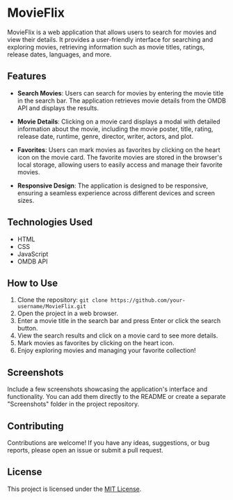 # MovieFlix

MovieFlix is a web application that allows users to search for movies and view their details. It provides a user-friendly interface for searching and exploring movies, retrieving information such as movie titles, ratings, release dates, languages, and more.

## Features

- **Search Movies**: Users can search for movies by entering the movie title in the search bar. The application retrieves movie details from the OMDB API and displays the results.

- **Movie Details**: Clicking on a movie card displays a modal with detailed information about the movie, including the movie poster, title, rating, release date, runtime, genre, director, writer, actors, and plot.

- **Favorites**: Users can mark movies as favorites by clicking on the heart icon on the movie card. The favorite movies are stored in the browser's local storage, allowing users to easily access and manage their favorite movies.

- **Responsive Design**: The application is designed to be responsive, ensuring a seamless experience across different devices and screen sizes.

## Technologies Used

- HTML
- CSS
- JavaScript
- OMDB API

## How to Use

1. Clone the repository: `git clone https://github.com/your-username/MovieFlix.git`
2. Open the project in a web browser.
3. Enter a movie title in the search bar and press Enter or click the search button.
4. View the search results and click on a movie card to see more details.
5. Mark movies as favorites by clicking on the heart icon.
6. Enjoy exploring movies and managing your favorite collection!

## Screenshots

Include a few screenshots showcasing the application's interface and functionality. You can add them directly to the README or create a separate "Screenshots" folder in the project repository.

## Contributing

Contributions are welcome! If you have any ideas, suggestions, or bug reports, please open an issue or submit a pull request.

## License

This project is licensed under the [MIT License](https://opensource.org/licenses/MIT).
